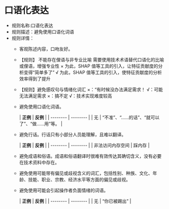 # 口语化表达
- 规则名称:口语化表达
- 规则描述：避免使用口语化词语
- 规则详情：
    - 客观陈述内容，口吻友好。
    - 【规则】 不能存在俚语与非专业比喻
      需要使用技术术语替代口语化的比喻或俚语，增强专业性
      × 为此，SHAP 值等工具的引入，让特征贡献度的分析变得“简单多了”
      √ 为此，SHAP 值等工具的引入，使特征贡献度的分析效率得到了提升

    - 【规则】避免感叹句与情绪化词汇
      ×：“有时候没办法满足需求！
      √：可能无法满足需求
      ×：搞不定
      √：技术实现难度较高
    - 避免使用口语化词语。

      | **正例** | **反例** |
              | -------- | -------- |
      | 无 | “不准”、“……的话”、“就可以了”、“做……用”等。 |

    - 避免行话。行话只有小部分人员能理解，且难以翻译。

      | **正例** | **反例** |
              | -------- | -------- |
      | 非法访问内存空间 | 踩内存 |

    - 避免成语和俗语。成语和俗语翻译时很难有效传达其确切含义，没有必要在技术资料中存在。

    - 避免使用可能带有偏见或歧视含义的词汇，包括性别、种族、文化、年龄、技能、职业、宗教、经济水平等方面的偏见或歧视。

    - 避免使用可能会引起操作者负面情绪的词语。

      | **正例** | **反例** |
              | -------- | -------- |
      | 无 | “你已被踢出” |
